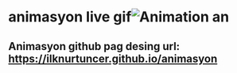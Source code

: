 # animasyon live gif![Animation an](https://user-images.githubusercontent.com/118935193/216327930-26f33a50-1505-4903-bfd3-9246318ead56.gif)

## Animasyon github pag desing url: https://ilknurtuncer.github.io/animasyon
